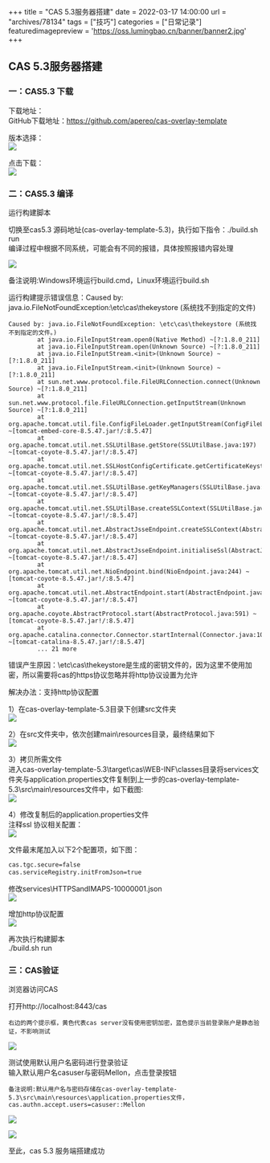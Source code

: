 +++
title = "CAS 5.3服务器搭建"
date = 2022-03-17 14:00:00
url = "archives/78134"
tags = ["技巧"]
categories = ["日常记录"]
featuredimagepreview = 'https://oss.lumingbao.cn/banner/banner2.jpg'
+++

## CAS 5.3服务器搭建

### 一：CAS5.3 下载
下载地址：  
GitHub下载地址：https://github.com/apereo/cas-overlay-template

版本选择：  
![](https://oss.lumingbao.cn/images/20220317/a32cea90163449fda1a3e38c38efb7a1.png?imageView2/0/interlace/1/q/50|imageslim)


点击下载：  
![](https://oss.lumingbao.cn/images/20220317/f161712252864601b2fe9a9d1dfa2988.png?imageView2/0/interlace/1/q/50|imageslim)

### 二：CAS5.3 编译

运行构建脚本

切换至cas5.3 源码地址(cas-overlay-template-5.3)，执行如下指令：./build.sh run  
编译过程中根据不同系统，可能会有不同的报错，具体按照报错内容处理

![](https://oss.lumingbao.cn/images/20220317/3594d3e6eb0341219aaaefa1dafdcee6.png?imageView2/0/interlace/1/q/50|imageslim)

备注说明:Windows环境运行build.cmd，Linux环境运行build.sh

运行构建提示错误信息：Caused by: java.io.FileNotFoundException:\etc\cas\thekeystore (系统找不到指定的文件)
````shell
Caused by: java.io.FileNotFoundException: \etc\cas\thekeystore (系统找不到指定的文件。)
        at java.io.FileInputStream.open0(Native Method) ~[?:1.8.0_211]
        at java.io.FileInputStream.open(Unknown Source) ~[?:1.8.0_211]
        at java.io.FileInputStream.<init>(Unknown Source) ~[?:1.8.0_211]
        at java.io.FileInputStream.<init>(Unknown Source) ~[?:1.8.0_211]
        at sun.net.www.protocol.file.FileURLConnection.connect(Unknown Source) ~[?:1.8.0_211]
        at sun.net.www.protocol.file.FileURLConnection.getInputStream(Unknown Source) ~[?:1.8.0_211]
        at org.apache.tomcat.util.file.ConfigFileLoader.getInputStream(ConfigFileLoader.java:89) ~[tomcat-embed-core-8.5.47.jar!/:8.5.47]
        at org.apache.tomcat.util.net.SSLUtilBase.getStore(SSLUtilBase.java:197) ~[tomcat-coyote-8.5.47.jar!/:8.5.47]
        at org.apache.tomcat.util.net.SSLHostConfigCertificate.getCertificateKeystore(SSLHostConfigCertificate.java:206) ~[tomcat-coyote-8.5.47.jar!/:8.5.47]
        at org.apache.tomcat.util.net.SSLUtilBase.getKeyManagers(SSLUtilBase.java:282) ~[tomcat-coyote-8.5.47.jar!/:8.5.47]
        at org.apache.tomcat.util.net.SSLUtilBase.createSSLContext(SSLUtilBase.java:246) ~[tomcat-coyote-8.5.47.jar!/:8.5.47]
        at org.apache.tomcat.util.net.AbstractJsseEndpoint.createSSLContext(AbstractJsseEndpoint.java:98) ~[tomcat-coyote-8.5.47.jar!/:8.5.47]
        at org.apache.tomcat.util.net.AbstractJsseEndpoint.initialiseSsl(AbstractJsseEndpoint.java:72) ~[tomcat-coyote-8.5.47.jar!/:8.5.47]
        at org.apache.tomcat.util.net.NioEndpoint.bind(NioEndpoint.java:244) ~[tomcat-coyote-8.5.47.jar!/:8.5.47]
        at org.apache.tomcat.util.net.AbstractEndpoint.start(AbstractEndpoint.java:1191) ~[tomcat-coyote-8.5.47.jar!/:8.5.47]
        at org.apache.coyote.AbstractProtocol.start(AbstractProtocol.java:591) ~[tomcat-coyote-8.5.47.jar!/:8.5.47]
        at org.apache.catalina.connector.Connector.startInternal(Connector.java:1018) ~[tomcat-catalina-8.5.47.jar!/:8.5.47]
        ... 21 more

````
错误产生原因：\etc\cas\thekeystore是生成的密钥文件的，因为这里不使用加密，所以需要将cas的https协议忽略并将http协议设置为允许

解决办法：支持http协议配置

1）在cas-overlay-template-5.3目录下创建src文件夹  
![](https://oss.lumingbao.cn/images/20220317/9e4e95bdadfe481099783586e76cf2b8.png?imageView2/0/interlace/1/q/50|imageslim)

2）在src文件夹中，依次创建main\resources目录，最终结果如下  
![](https://oss.lumingbao.cn/images/20220317/6a38cf89529a4dbda6f072f6bd376514.png?imageView2/0/interlace/1/q/50|imageslim)

3）拷贝所需文件  
进入cas-overlay-template-5.3\target\cas\WEB-INF\classes目录将services文件夹与application.properties文件复制到上一步的cas-overlay-template-5.3\src\main\resources文件中，如下截图:  
![](https://oss.lumingbao.cn/images/20220317/19d55caef50d439d823ffc8973108677.png?imageView2/0/interlace/1/q/50|imageslim)

4）修改复制后的application.properties文件  
注释ssl 协议相关配置：  
![](https://oss.lumingbao.cn/images/20220317/2fca6d60a23a4a219ac189b555b0e8f3.png?imageView2/0/interlace/1/q/50|imageslim)

文件最末尾加入以下2个配置项，如下图：  
````xml
cas.tgc.secure=false
cas.serviceRegistry.initFromJson=true
````

修改services\HTTPSandIMAPS-10000001.json  
![](https://oss.lumingbao.cn/images/20220317/1bed25c56ccc4a97bcdc668cfa4c30dd.png?imageView2/0/interlace/1/q/50|imageslim)  

增加http协议配置  
![](https://oss.lumingbao.cn/images/20220317/a1a1f3e26069472291e92567a01b3253.png?imageView2/0/interlace/1/q/50|imageslim)  

再次执行构建脚本  
./build.sh run

### 三：CAS验证
浏览器访问CAS

打开http://localhost:8443/cas

````
右边的两个提示框，黄色代表cas server没有使用密钥加密，蓝色提示当前登录账户是静态验证，不影响测试
````
![](https://oss.lumingbao.cn/images/20220317/1d62b3f7f5ff40838242d912893d8af6.png?imageView2/0/interlace/1/q/50|imageslim)

测试使用默认用户名密码进行登录验证  
输入默认用户名casuser与密码Mellon，点击登录按钮

````
备注说明:默认用户名与密码存储在cas-overlay-template-5.3\src\main\resources\application.properties文件，cas.authn.accept.users=casuser::Mellon
````

![](https://oss.lumingbao.cn/images/20220317/4f92c3509e214f41806529938c9788c6.png?imageView2/0/interlace/1/q/50|imageslim)

![](https://oss.lumingbao.cn/images/20220317/22876a88c44b4bbcaa301c18d8871cc9.png?imageView2/0/interlace/1/q/50|imageslim)

至此，cas 5.3 服务端搭建成功